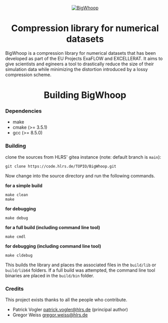 <p align="center">
  <a href="https://code.hlrs.de/TOPIO/BigWhoop">
    <img alt="BigWhoop" src="https://code.hlrs.de/TOPIO/BigWhoop/raw/branch/main/docs/img/Logo.svg"/>
  </a>
</p>
<h1 align="center">Compression library for numerical datasets</h1>


BigWhoop is a compression library for numerical datasets that has been developed as part of the EU Projects ExaFLOW and EXCELLERAT. It aims to give scientists and egineers a tool to drastically reduce the size of their simulation data while minimizing the distortion introduced by a lossy compression scheme.


<h1 align="center">Building BigWhoop</h1>

### Dependencies

* make
* cmake (>= 3.5.1)
* gcc (>= 8.5.0)

### Building

clone the sources from HLRS' gitea instance (note: default branch is `main`):
```
git clone https://code.hlrs.de/TOPIO/BigWhoop.git
```

Now change into the source directory and run the following commands.

**for a simple build**
```
make clean
make
```
**for debugging**
```
make debug
```
**for a full build (including command line tool)**
```
make cmdl
```
**for debugging (including command line tool)**
```
make cldebug
```

This builds the library and places the associated files in the `build/lib` or `build/lib64` folders. If a full build was attempted, the command line tool binaries are placed in the `build/bin` folder.

### Credits

This project exists thanks to all the people who contribute.

- Patrick Vogler patrick.vogler@hlrs.de (principal author)
- Gregor Weiss gregor.weiss@hlrs.de 
